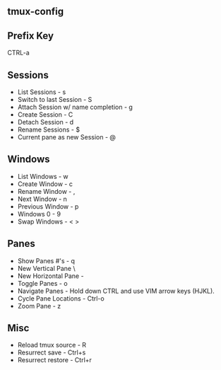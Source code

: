 ## tmux-config

## Prefix Key
 CTRL-a

## Sessions
- List Sessions - s
- Switch to last Session - S
- Attach Session w/ name completion - g
- Create Session - C
- Detach Session - d
- Rename Sessions - $
- Current pane as new Session - @

## Windows
- List Windows - w
- Create Window - c
- Rename Window - ,
- Next Window - n
- Previous Window - p
- Windows 0 - 9
- Swap Windows - < >

## Panes
- Show Panes #'s - q
- New Vertical Pane \
- New Horizontal Pane -
- Toggle Panes - o
- Navigate Panes - Hold down CTRL and use VIM arrow keys (HJKL).
- Cycle Pane Locations - Ctrl-o
- Zoom Pane - z

## Misc
- Reload tmux source - R
- Resurrect save - Ctrl+s
- Resurrect restore - Ctrl+r

